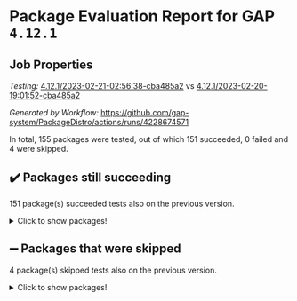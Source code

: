 # Package Evaluation Report for GAP `4.12.1`

## Job Properties

*Testing:* [4.12.1/2023-02-21-02:56:38-cba485a2](https://github.com/gap-system/PackageDistro/blob/data/reports/4.12.1/2023-02-21-02:56:38-cba485a2) vs [4.12.1/2023-02-20-19:01:52-cba485a2](https://github.com/gap-system/PackageDistro/blob/data/reports/4.12.1/2023-02-20-19:01:52-cba485a2)

*Generated by Workflow:* https://github.com/gap-system/PackageDistro/actions/runs/4228674571

In total, 155 packages were tested, out of which 151 succeeded, 0 failed and 4 were skipped.

## :heavy_check_mark: Packages still succeeding

151 package(s) succeeded tests also on the previous version.
<details><summary>Click to show packages!</summary>

- 4ti2interface 2023.01-01 [(success)](https://github.com/gap-system/PackageDistro/actions/runs/4228674571/jobs/7344472755)
- ace 5.6.2 [(success)](https://github.com/gap-system/PackageDistro/actions/runs/4228674571/jobs/7344472849)
- aclib 1.3.2 [(success)](https://github.com/gap-system/PackageDistro/actions/runs/4228674571/jobs/7344472924)
- agt 0.3.1 [(success)](https://github.com/gap-system/PackageDistro/actions/runs/4228674571/jobs/7344472984)
- alnuth 3.2.1 [(success)](https://github.com/gap-system/PackageDistro/actions/runs/4228674571/jobs/7344473048)
- anupq 3.3.0 [(success)](https://github.com/gap-system/PackageDistro/actions/runs/4228674571/jobs/7344473111)
- atlasrep 2.1.6 [(success)](https://github.com/gap-system/PackageDistro/actions/runs/4228674571/jobs/7344473177)
- autodoc 2022.10.20 [(success)](https://github.com/gap-system/PackageDistro/actions/runs/4228674571/jobs/7344473241)
- automata 1.15 [(success)](https://github.com/gap-system/PackageDistro/actions/runs/4228674571/jobs/7344473291)
- automgrp 1.3.2 [(success)](https://github.com/gap-system/PackageDistro/actions/runs/4228674571/jobs/7344473336)
- autpgrp 1.11 [(success)](https://github.com/gap-system/PackageDistro/actions/runs/4228674571/jobs/7344473386)
- cap 2023.02-09 [(success)](https://github.com/gap-system/PackageDistro/actions/runs/4228674571/jobs/7344473448)
- caratinterface 2.3.4 [(success)](https://github.com/gap-system/PackageDistro/actions/runs/4228674571/jobs/7344473490)
- cddinterface 2022.11.01 [(success)](https://github.com/gap-system/PackageDistro/actions/runs/4228674571/jobs/7344473548)
- circle 1.6.5 [(success)](https://github.com/gap-system/PackageDistro/actions/runs/4228674571/jobs/7344473617)
- classicpres 1.22 [(success)](https://github.com/gap-system/PackageDistro/actions/runs/4228674571/jobs/7344473683)
- cohomolo 1.6.11 [(success)](https://github.com/gap-system/PackageDistro/actions/runs/4228674571/jobs/7344473728)
- congruence 1.2.4 [(success)](https://github.com/gap-system/PackageDistro/actions/runs/4228674571/jobs/7344473783)
- corelg 1.56 [(success)](https://github.com/gap-system/PackageDistro/actions/runs/4228674571/jobs/7344473826)
- crime 1.6 [(success)](https://github.com/gap-system/PackageDistro/actions/runs/4228674571/jobs/7344473869)
- crisp 1.4.6 [(success)](https://github.com/gap-system/PackageDistro/actions/runs/4228674571/jobs/7344473928)
- crypting 0.10.4 [(success)](https://github.com/gap-system/PackageDistro/actions/runs/4228674571/jobs/7344473992)
- cryst 4.1.25 [(success)](https://github.com/gap-system/PackageDistro/actions/runs/4228674571/jobs/7344474053)
- crystcat 1.1.10 [(success)](https://github.com/gap-system/PackageDistro/actions/runs/4228674571/jobs/7344474108)
- ctbllib 1.3.4 [(success)](https://github.com/gap-system/PackageDistro/actions/runs/4228674571/jobs/7344474180)
- cubefree 1.19 [(success)](https://github.com/gap-system/PackageDistro/actions/runs/4228674571/jobs/7344474252)
- curlinterface 2.3.1 [(success)](https://github.com/gap-system/PackageDistro/actions/runs/4228674571/jobs/7344474311)
- cvec 2.7.6 [(success)](https://github.com/gap-system/PackageDistro/actions/runs/4228674571/jobs/7344474367)
- datastructures 0.3.0 [(success)](https://github.com/gap-system/PackageDistro/actions/runs/4228674571/jobs/7344474439)
- deepthought 1.0.6 [(success)](https://github.com/gap-system/PackageDistro/actions/runs/4228674571/jobs/7344474513)
- design 1.8 [(success)](https://github.com/gap-system/PackageDistro/actions/runs/4228674571/jobs/7344474564)
- difsets 2.3.1 [(success)](https://github.com/gap-system/PackageDistro/actions/runs/4228674571/jobs/7344474614)
- digraphs 1.6.1 [(success)](https://github.com/gap-system/PackageDistro/actions/runs/4228674571/jobs/7344474677)
- edim 1.3.6 [(success)](https://github.com/gap-system/PackageDistro/actions/runs/4228674571/jobs/7344474735)
- example 4.3.3 [(success)](https://github.com/gap-system/PackageDistro/actions/runs/4228674571/jobs/7344474787)
- examplesforhomalg 2022.11-01 [(success)](https://github.com/gap-system/PackageDistro/actions/runs/4228674571/jobs/7344474841)
- factint 1.6.3 [(success)](https://github.com/gap-system/PackageDistro/actions/runs/4228674571/jobs/7344474900)
- ferret 1.0.9 [(success)](https://github.com/gap-system/PackageDistro/actions/runs/4228674571/jobs/7344474960)
- fga 1.4.0 [(success)](https://github.com/gap-system/PackageDistro/actions/runs/4228674571/jobs/7344475028)
- fining 1.5.5 [(success)](https://github.com/gap-system/PackageDistro/actions/runs/4228674571/jobs/7344475110)
- float 1.0.3 [(success)](https://github.com/gap-system/PackageDistro/actions/runs/4228674571/jobs/7344475225)
- format 1.4.3 [(success)](https://github.com/gap-system/PackageDistro/actions/runs/4228674571/jobs/7344475292)
- forms 1.2.9 [(success)](https://github.com/gap-system/PackageDistro/actions/runs/4228674571/jobs/7344475371)
- fplsa 1.2.6 [(success)](https://github.com/gap-system/PackageDistro/actions/runs/4228674571/jobs/7344475446)
- fr 2.4.12 [(success)](https://github.com/gap-system/PackageDistro/actions/runs/4228674571/jobs/7344475520)
- francy 1.2.5 [(success)](https://github.com/gap-system/PackageDistro/actions/runs/4228674571/jobs/7344475604)
- fwtree 1.3 [(success)](https://github.com/gap-system/PackageDistro/actions/runs/4228674571/jobs/7344475687)
- gapdoc 1.6.6 [(success)](https://github.com/gap-system/PackageDistro/actions/runs/4228674571/jobs/7344475773)
- gauss 2023.01-01 [(success)](https://github.com/gap-system/PackageDistro/actions/runs/4228674571/jobs/7344475851)
- gaussforhomalg 2022.08-03 [(success)](https://github.com/gap-system/PackageDistro/actions/runs/4228674571/jobs/7344475921)
- gbnp 1.0.5 [(success)](https://github.com/gap-system/PackageDistro/actions/runs/4228674571/jobs/7344476006)
- generalizedmorphismsforcap 2023.01-01 [(success)](https://github.com/gap-system/PackageDistro/actions/runs/4228674571/jobs/7344476078)
- genss 1.6.8 [(success)](https://github.com/gap-system/PackageDistro/actions/runs/4228674571/jobs/7344476155)
- gradedmodules 2022.09-02 [(success)](https://github.com/gap-system/PackageDistro/actions/runs/4228674571/jobs/7344476230)
- gradedringforhomalg 2022.11-01 [(success)](https://github.com/gap-system/PackageDistro/actions/runs/4228674571/jobs/7344476287)
- grape 4.9.0 [(success)](https://github.com/gap-system/PackageDistro/actions/runs/4228674571/jobs/7344476365)
- groupoids 1.73 [(success)](https://github.com/gap-system/PackageDistro/actions/runs/4228674571/jobs/7344476434)
- grpconst 2.6.4 [(success)](https://github.com/gap-system/PackageDistro/actions/runs/4228674571/jobs/7344476495)
- guarana 0.96.3 [(success)](https://github.com/gap-system/PackageDistro/actions/runs/4228674571/jobs/7344476591)
- guava 3.18 [(success)](https://github.com/gap-system/PackageDistro/actions/runs/4228674571/jobs/7344476662)
- hap 1.52 [(success)](https://github.com/gap-system/PackageDistro/actions/runs/4228674571/jobs/7344476776)
- hapcryst 0.1.15 [(success)](https://github.com/gap-system/PackageDistro/actions/runs/4228674571/jobs/7344476857)
- hecke 1.5.3 [(success)](https://github.com/gap-system/PackageDistro/actions/runs/4228674571/jobs/7344476928)
- help 3.5 [(success)](https://github.com/gap-system/PackageDistro/actions/runs/4228674571/jobs/7344477030)
- homalg 2022.12-02 [(success)](https://github.com/gap-system/PackageDistro/actions/runs/4228674571/jobs/7344477095)
- homalgtocas 2022.11-02 [(success)](https://github.com/gap-system/PackageDistro/actions/runs/4228674571/jobs/7344477182)
- idrel 2.45 [(success)](https://github.com/gap-system/PackageDistro/actions/runs/4228674571/jobs/7344477256)
- images 1.3.1 [(success)](https://github.com/gap-system/PackageDistro/actions/runs/4228674571/jobs/7344477330)
- intpic 0.3.0 [(success)](https://github.com/gap-system/PackageDistro/actions/runs/4228674571/jobs/7344477496)
- io 4.8.1 [(success)](https://github.com/gap-system/PackageDistro/actions/runs/4228674571/jobs/7344477583)
- io_forhomalg 2022.11-01 [(success)](https://github.com/gap-system/PackageDistro/actions/runs/4228674571/jobs/7344477707)
- irredsol 1.4.4 [(success)](https://github.com/gap-system/PackageDistro/actions/runs/4228674571/jobs/7344477811)
- json 2.1.1 [(success)](https://github.com/gap-system/PackageDistro/actions/runs/4228674571/jobs/7344477894)
- jupyterkernel 1.4.1 [(success)](https://github.com/gap-system/PackageDistro/actions/runs/4228674571/jobs/7344477964)
- jupyterviz 1.5.6 [(success)](https://github.com/gap-system/PackageDistro/actions/runs/4228674571/jobs/7344478037)
- kan 1.35 [(success)](https://github.com/gap-system/PackageDistro/actions/runs/4228674571/jobs/7344478127)
- kbmag 1.5.11 [(success)](https://github.com/gap-system/PackageDistro/actions/runs/4228674571/jobs/7344478228)
- laguna 3.9.5 [(success)](https://github.com/gap-system/PackageDistro/actions/runs/4228674571/jobs/7344478325)
- liealgdb 2.2.1 [(success)](https://github.com/gap-system/PackageDistro/actions/runs/4228674571/jobs/7344478396)
- liepring 2.8 [(success)](https://github.com/gap-system/PackageDistro/actions/runs/4228674571/jobs/7344478468)
- liering 2.4.2 [(success)](https://github.com/gap-system/PackageDistro/actions/runs/4228674571/jobs/7344478527)
- linearalgebraforcap 2023.02-03 [(success)](https://github.com/gap-system/PackageDistro/actions/runs/4228674571/jobs/7344478595)
- localizeringforhomalg 2022.11-01 [(success)](https://github.com/gap-system/PackageDistro/actions/runs/4228674571/jobs/7344478688)
- loops 3.4.3 [(success)](https://github.com/gap-system/PackageDistro/actions/runs/4228674571/jobs/7344478760)
- lpres 1.0.3 [(success)](https://github.com/gap-system/PackageDistro/actions/runs/4228674571/jobs/7344478839)
- majoranaalgebras 1.5.1 [(success)](https://github.com/gap-system/PackageDistro/actions/runs/4228674571/jobs/7344478906)
- mapclass 1.4.6 [(success)](https://github.com/gap-system/PackageDistro/actions/runs/4228674571/jobs/7344479023)
- matgrp 0.70 [(success)](https://github.com/gap-system/PackageDistro/actions/runs/4228674571/jobs/7344479122)
- matricesforhomalg 2023.01-01 [(success)](https://github.com/gap-system/PackageDistro/actions/runs/4228674571/jobs/7344479206)
- modisom 2.5.3 [(success)](https://github.com/gap-system/PackageDistro/actions/runs/4228674571/jobs/7344479307)
- modulepresentationsforcap 2022.12-01 [(success)](https://github.com/gap-system/PackageDistro/actions/runs/4228674571/jobs/7344479395)
- modules 2022.11-01 [(success)](https://github.com/gap-system/PackageDistro/actions/runs/4228674571/jobs/7344479493)
- monoidalcategories 2023.02-04 [(success)](https://github.com/gap-system/PackageDistro/actions/runs/4228674571/jobs/7344479599)
- nconvex 2022.09-01 [(success)](https://github.com/gap-system/PackageDistro/actions/runs/4228674571/jobs/7344479701)
- nilmat 1.4.2 [(success)](https://github.com/gap-system/PackageDistro/actions/runs/4228674571/jobs/7344479782)
- nock 1.5 [(success)](https://github.com/gap-system/PackageDistro/actions/runs/4228674571/jobs/7344479861)
- normalizinterface 1.3.5 [(success)](https://github.com/gap-system/PackageDistro/actions/runs/4228674571/jobs/7344479931)
- nq 2.5.9 [(success)](https://github.com/gap-system/PackageDistro/actions/runs/4228674571/jobs/7344480007)
- numericalsgps 1.3.1 [(success)](https://github.com/gap-system/PackageDistro/actions/runs/4228674571/jobs/7344480087)
- openmath 11.5.2 [(success)](https://github.com/gap-system/PackageDistro/actions/runs/4228674571/jobs/7344480176)
- orb 4.9.0 [(success)](https://github.com/gap-system/PackageDistro/actions/runs/4228674571/jobs/7344480256)
- packagemanager 1.4.0 [(success)](https://github.com/gap-system/PackageDistro/actions/runs/4228674571/jobs/7344480320)
- patternclass 2.4.3 [(success)](https://github.com/gap-system/PackageDistro/actions/runs/4228674571/jobs/7344480382)
- permut 2.0.4 [(success)](https://github.com/gap-system/PackageDistro/actions/runs/4228674571/jobs/7344480447)
- polenta 1.3.10 [(success)](https://github.com/gap-system/PackageDistro/actions/runs/4228674571/jobs/7344480530)
- polymaking 0.8.6 [(success)](https://github.com/gap-system/PackageDistro/actions/runs/4228674571/jobs/7344480602)
- primgrp 3.4.3 [(success)](https://github.com/gap-system/PackageDistro/actions/runs/4228674571/jobs/7344480685)
- profiling 2.5.2 [(success)](https://github.com/gap-system/PackageDistro/actions/runs/4228674571/jobs/7344480746)
- qpa 1.34 [(success)](https://github.com/gap-system/PackageDistro/actions/runs/4228674571/jobs/7344480819)
- quagroup 1.8.3 [(success)](https://github.com/gap-system/PackageDistro/actions/runs/4228674571/jobs/7344480881)
- radiroot 2.9 [(success)](https://github.com/gap-system/PackageDistro/actions/runs/4228674571/jobs/7344480945)
- rcwa 4.7.1 [(success)](https://github.com/gap-system/PackageDistro/actions/runs/4228674571/jobs/7344481006)
- rds 1.8 [(success)](https://github.com/gap-system/PackageDistro/actions/runs/4228674571/jobs/7344481075)
- recog 1.4.2 [(success)](https://github.com/gap-system/PackageDistro/actions/runs/4228674571/jobs/7344481137)
- repndecomp 1.3.0 [(success)](https://github.com/gap-system/PackageDistro/actions/runs/4228674571/jobs/7344481198)
- repsn 3.1.0 [(success)](https://github.com/gap-system/PackageDistro/actions/runs/4228674571/jobs/7344481258)
- resclasses 4.7.3 [(success)](https://github.com/gap-system/PackageDistro/actions/runs/4228674571/jobs/7344481342)
- ringsforhomalg 2023.02-01 [(success)](https://github.com/gap-system/PackageDistro/actions/runs/4228674571/jobs/7344481425)
- sco 2022.09-01 [(success)](https://github.com/gap-system/PackageDistro/actions/runs/4228674571/jobs/7344481508)
- scscp 2.4.0 [(success)](https://github.com/gap-system/PackageDistro/actions/runs/4228674571/jobs/7344481597)
- semigroups 5.2.0 [(success)](https://github.com/gap-system/PackageDistro/actions/runs/4228674571/jobs/7344481710)
- sglppow 2.3 [(success)](https://github.com/gap-system/PackageDistro/actions/runs/4228674571/jobs/7344481798)
- sgpviz 0.999.5 [(success)](https://github.com/gap-system/PackageDistro/actions/runs/4228674571/jobs/7344481893)
- simpcomp 2.1.14 [(success)](https://github.com/gap-system/PackageDistro/actions/runs/4228674571/jobs/7344482014)
- singular 2023.02.09 [(success)](https://github.com/gap-system/PackageDistro/actions/runs/4228674571/jobs/7344482106)
- sl2reps 1.1 [(success)](https://github.com/gap-system/PackageDistro/actions/runs/4228674571/jobs/7344482193)
- sla 1.5.3 [(success)](https://github.com/gap-system/PackageDistro/actions/runs/4228674571/jobs/7344482264)
- smallgrp 1.5.2 [(success)](https://github.com/gap-system/PackageDistro/actions/runs/4228674571/jobs/7344482343)
- smallsemi 0.6.13 [(success)](https://github.com/gap-system/PackageDistro/actions/runs/4228674571/jobs/7344482450)
- sonata 2.9.6 [(success)](https://github.com/gap-system/PackageDistro/actions/runs/4228674571/jobs/7344482553)
- sophus 1.27 [(success)](https://github.com/gap-system/PackageDistro/actions/runs/4228674571/jobs/7344482632)
- spinsym 1.5.2 [(success)](https://github.com/gap-system/PackageDistro/actions/runs/4228674571/jobs/7344482701)
- standardff 0.9.4 [(success)](https://github.com/gap-system/PackageDistro/actions/runs/4228674571/jobs/7344482779)
- symbcompcc 1.3.2 [(success)](https://github.com/gap-system/PackageDistro/actions/runs/4228674571/jobs/7344482850)
- thelma 1.3 [(success)](https://github.com/gap-system/PackageDistro/actions/runs/4228674571/jobs/7344482941)
- tomlib 1.2.9 [(success)](https://github.com/gap-system/PackageDistro/actions/runs/4228674571/jobs/7344483022)
- toolsforhomalg 2023.01-01 [(success)](https://github.com/gap-system/PackageDistro/actions/runs/4228674571/jobs/7344483121)
- toric 1.9.5 [(success)](https://github.com/gap-system/PackageDistro/actions/runs/4228674571/jobs/7344483251)
- toricvarieties 2022.07.13 [(success)](https://github.com/gap-system/PackageDistro/actions/runs/4228674571/jobs/7344483419)
- transgrp 3.6.3 [(success)](https://github.com/gap-system/PackageDistro/actions/runs/4228674571/jobs/7344483525)
- ugaly 4.0.3 [(success)](https://github.com/gap-system/PackageDistro/actions/runs/4228674571/jobs/7344483611)
- unipot 1.5 [(success)](https://github.com/gap-system/PackageDistro/actions/runs/4228674571/jobs/7344483707)
- unitlib 4.1.0 [(success)](https://github.com/gap-system/PackageDistro/actions/runs/4228674571/jobs/7344483796)
- utils 0.82 [(success)](https://github.com/gap-system/PackageDistro/actions/runs/4228674571/jobs/7344483878)
- uuid 0.7 [(success)](https://github.com/gap-system/PackageDistro/actions/runs/4228674571/jobs/7344483975)
- walrus 0.9991 [(success)](https://github.com/gap-system/PackageDistro/actions/runs/4228674571/jobs/7344484049)
- wedderga 4.10.2 [(success)](https://github.com/gap-system/PackageDistro/actions/runs/4228674571/jobs/7344484134)
- xmod 2.91 [(success)](https://github.com/gap-system/PackageDistro/actions/runs/4228674571/jobs/7344484205)
- xmodalg 1.23 [(success)](https://github.com/gap-system/PackageDistro/actions/runs/4228674571/jobs/7344484275)
- yangbaxter 0.10.2 [(success)](https://github.com/gap-system/PackageDistro/actions/runs/4228674571/jobs/7344484346)
- zeromqinterface 0.14 [(success)](https://github.com/gap-system/PackageDistro/actions/runs/4228674571/jobs/7344484411)
</details>

## :heavy_minus_sign: Packages that were skipped

4 package(s) skipped tests also on the previous version.
<details><summary>Click to show packages!</summary>

- browse 1.8.20 [(skipped)](https://github.com/gap-system/PackageDistro/actions/runs/4228674571/jobs/7344333055)
- itc 1.5.1 [(skipped)](https://github.com/gap-system/PackageDistro/actions/runs/4228674571/jobs/7344333055)
- polycyclic 2.16 [(skipped)](https://github.com/gap-system/PackageDistro/actions/runs/4228674571/jobs/7344333055)
- xgap 4.31 [(skipped)](https://github.com/gap-system/PackageDistro/actions/runs/4228674571/jobs/7344333055)
</details>

